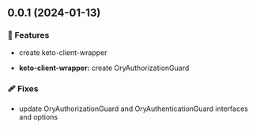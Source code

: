 ## 0.0.1 (2024-01-13)


### 🚀 Features

- create keto-client-wrapper

- **keto-client-wrapper:** create OryAuthorizationGuard


### 🩹 Fixes

- update OryAuthorizationGuard and OryAuthenticationGuard interfaces and options
